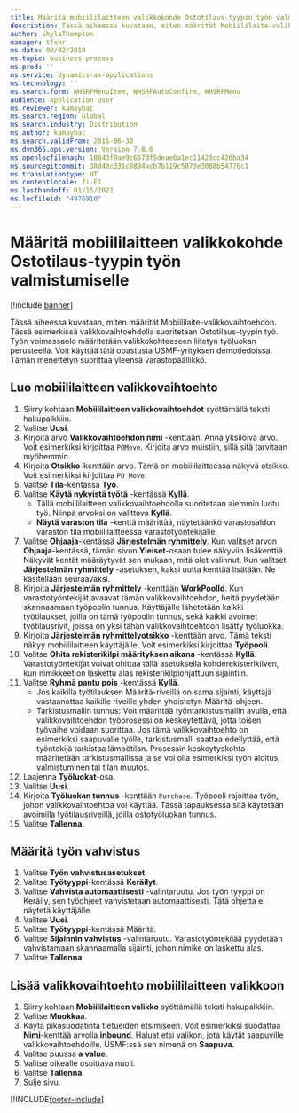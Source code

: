 ```yaml
---
title: Määritä mobiililaitteen valikkokohde Ostotilaus-tyypin työn valmistumiselle
description: Tässä aiheessa kuvataan, miten määrität Mobiililaite-valikkovaihtoehdon.
author: ShylaThompson
manager: tfehr
ms.date: 08/02/2019
ms.topic: business-process
ms.prod: ''
ms.service: dynamics-ax-applications
ms.technology: ''
ms.search.form: WHSRFMenuItem, WHSRFAutoConfirm, WHSRFMenu
audience: Application User
ms.reviewer: kamaybac
ms.search.region: Global
ms.search.industry: Distribution
ms.author: kamaybac
ms.search.validFrom: 2016-06-30
ms.dyn365.ops.version: Version 7.0.0
ms.openlocfilehash: 10843f9ae9c657df5deae6a1ec11423cc426ba34
ms.sourcegitcommit: 38d40c331c8894acb7b119c5073e3088b54776c1
ms.translationtype: HT
ms.contentlocale: fi-FI
ms.lasthandoff: 01/15/2021
ms.locfileid: "4976910"
---
```

# <a name="set-up-a-mobile-device-menu-item-for-completing-work-of-type-purchase-order"></a>Määritä mobiililaitteen valikkokohde Ostotilaus-tyypin työn valmistumiselle

[!include [banner](../../includes/banner.md)]

Tässä aiheessa kuvataan, miten määrität Mobiililaite-valikkovaihtoehdon. Tässä esimerkissä valikkovaihtoehdolla suoritetaan Ostotilaus-tyypin työ. Työn voimassaolo määritetään valikkokohteeseen liitetyn työluokan perusteella. Voit käyttää tätä opastusta USMF-yrityksen demotiedoissa. Tämän menettelyn suorittaa yleensä varastopäällikkö.


## <a name="create-a-mobile-device-menu-item"></a>Luo mobiililaitteen valikkovaihtoehto
1. Siirry kohtaan **Mobiililaitteen valikkovaihtoehdot** syöttämällä teksti hakupalkkiin.
2. Valitse **Uusi**.
3. Kirjoita arvo **Valikkovaihtoehdon nimi** -kenttään. Anna yksilöivä arvo. Voit esimerkiksi kirjoittaa `POMove`. Kirjoita arvo muistiin, sillä sitä tarvitaan myöhemmin.  
4. Kirjoita **Otsikko**-kenttään arvo. Tämä on mobiililaitteessa näkyvä otsikko. Voit esimerkiksi kirjoittaa `PO Move`.  
5. Valitse **Tila**-kentässä **Työ**.
6. Valitse **Käytä nykyistä työtä** -kentässä **Kyllä**.
    - Tällä mobiililaitteen valikkovaihtoehdolla suoritetaan aiemmin luotu työ. Niinpä arvoksi on valittava **Kyllä**.  
    - **Näytä varaston tila** -kenttä määrittää, näytetäänkö varastosaldon varaston tila mobiililaitteessa varastotyöntekijälle.  
7. Valitse **Ohjaaja**-kentässä **Järjestelmän ryhmittely**. Kun valitset arvon **Ohjaaja**-kentässä, tämän sivun **Yleiset**-osaan tulee näkyviin lisäkenttiä. Näkyvät kentät määräytyvät sen mukaan, mitä olet valinnut. Kun valitset **Järjestelmän ryhmittely** -asetuksen, kaksi uutta kenttää lisätään. Ne käsitellään seuraavaksi.  
8. Kirjoita **Järjestelmän ryhmittely** -kenttään **WorkPoolId**. Kun varastotyöntekijät avaavat tämän valikkovaihtoehdon, heitä pyydetään skannaamaan työpoolin tunnus. Käyttäjälle lähetetään kaikki työtilaukset, joilla on tämä työpoolin tunnus, sekä kaikki avoimet työtilausrivit, joissa on yksi tähän valikkovaihtoehtoon lisätty työluokka.  
9. Kirjoita **Järjestelmän ryhmittelyotsikko** -kenttään arvo. Tämä teksti näkyy mobiililaitteen käyttäjälle. Voit esimerkiksi kirjoittaa **Työpooli**.  
10. Valitse **Ohita rekisterikilpi määrityksen aikana** -kentässä **Kyllä**. Varastotyöntekijät voivat ohittaa tällä asetuksella kohderekisterikilven, kun nimikkeet on laskettu alas rekisterikilpiohjattuun sijaintiin.  
11. Valitse **Ryhmä pantu pois** -kentässä **Kyllä**.
    - Jos kaikilla työtilauksen Määritä-riveillä on sama sijainti, käyttäjä vastaanottaa kaikille riveille yhden yhdistetyn Määritä-ohjeen. 
    - Tarkistusmallin tunnus: Voit määrittää työntarkistusmallin avulla, että valikkovaihtoehdon työprosessi on keskeytettävä, jotta toisen työvaihe voidaan suorittaa. Jos tämä valikkovaihtoehto on esimerkiksi saapuvalle työlle, tarkistusmalli saattaa edellyttää, että työntekijä tarkistaa lämpötilan. Prosessin keskeytyskohta määritetään tarkistusmallissa ja se voi olla esimerkiksi työn aloitus, valmistuminen tai tilan muutos.  
12. Laajenna **Työluokat**-osa.
13. Valitse **Uusi**.
14. Kirjoita **Työluokan tunnus** -kenttään `Purchase`. Työpooli rajoittaa työn, johon valikkovaihtoehtoa voi käyttää. Tässä tapauksessa sitä käytetään avoimilla työtilausriveillä, joilla ostotyöluokan tunnus.  
15. Valitse **Tallenna**.

## <a name="set-up-work-confirmation"></a>Määritä työn vahvistus
1. Valitse **Työn vahvistusasetukset**.
2. Valitse **Työtyyppi**-kentässä **Keräilyt**.
3. Valitse **Vahvista automaattisesti** -valintaruutu. Jos työn tyyppi on Keräily, sen työohjeet vahvistetaan automaattisesti. Tätä ohjetta ei näytetä käyttäjälle.  
4. Valitse **Uusi**.
5. Valitse **Työtyyppi**-kentässä Määritä.
6. Valitse **Sijainnin vahvistus** -valintaruutu. Varastotyöntekijää pyydetään vahvistamaan skannaamalla sijainti, johon nimike on laskettu alas.  
7. Valitse **Tallenna**.

## <a name="add-the-menu-item-to-a-mobile-device-menu"></a>Lisää valikkovaihtoehto mobiililaitteen valikkoon
1. Siirry kohtaan **Mobiililaitteen valikko** syöttämällä teksti hakupalkkiin.
2. Valitse **Muokkaa**.
3. Käytä pikasuodatinta tietueiden etsimiseen. Voit esimerkiksi suodattaa **Nimi**-kenttää arvolla **inbound**. Haluat etsi valikon, jota käytät saapuville valikkovaihtoehdoille. USMF:ssä sen nimenä on **Saapuva**.  
4. Valitse puussa **a value**.
5. Valitse oikealle osoittava nuoli.
6. Valitse **Tallenna**.
7. Sulje sivu.


[!INCLUDE[footer-include](../../../includes/footer-banner.md)]